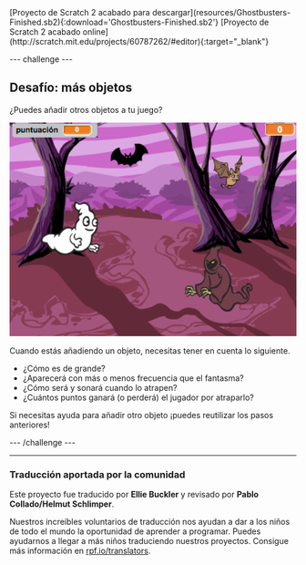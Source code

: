 <div class="p-hero-buttons">
  [Proyecto de Scratch 2 acabado para descargar](resources/Ghostbusters-Finished.sb2){:download='Ghostbusters-Finished.sb2'}
  [Proyecto de Scratch 2 acabado online](http://scratch.mit.edu/projects/60787262/#editor){:target="_blank"}
</div>

--- challenge ---

## Desafío: más objetos

¿Puedes añadir otros objetos a tu juego?

![screenshot](images/ghost-final.png)

Cuando estás añadiendo un objeto, necesitas tener en cuenta lo siguiente.

+ ¿Cómo es de grande?
+ ¿Aparecerá con más o menos frecuencia que el fantasma?
+ ¿Cómo será y sonará cuando lo atrapen?
+ ¿Cuántos puntos ganará (o perderá) el jugador por atraparlo?

Si necesitas ayuda para añadir otro objeto ¡puedes reutilizar los pasos anteriores!

--- /challenge ---
***
### Traducción aportada por la comunidad 

Este proyecto fue traducido por **Ellie Buckler** y revisado por **Pablo Collado/Helmut Schlimper**.

Nuestros increíbles voluntarios de traducción nos ayudan a dar a los niños de todo el mundo la oportunidad de aprender a programar. Puedes ayudarnos a llegar a más niños traduciendo nuestros proyectos. Consigue más información en [rpf.io/translators](https://rpf.io/translators).
